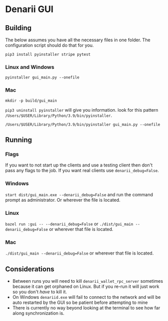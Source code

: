# Denarii GUI

## Building 

The below assumes you have all the necessary files in one folder. The configuration script should do that for you. 

`pip3 install pyinstaller stripe pytest`

### Linux and Windows

`pyinstaller gui_main.py --onefile`

### Mac

`mkdir -p build/gui_main`

`pip3 uninstall pyinstaller` will give you information. look for this pattern `/Users/$USER/Library/Python/3.9/bin/pyinstaller`.

`/Users/$USER/Library/Python/3.9/bin/pyinstaller gui_main.py --onefile`


## Running 

### Flags

If you want to not start up the clients and use a testing client then don't pass any flags to the job. If you want real clients use `denarii_debug=False`.

### Windows 

`start dist/gui_main.exe --denarii_debug=False` and run the command prompt as administrator. Or wherever the file is located.

### Linux

`bazel run :gui -- --denarii_debug=False` or `./dist/gui_main --denarii_debug=False` or wherever that file is located.

### Mac

`./dist/gui_main --denarii_debug=False` or wherever that file is located.

## Considerations
* Between runs you will need to kill `denarii_wallet_rpc_server` sometimes because it can get orphaned on Linux. But if you re-run it will just work so you don't *have* to kill it.
* On Windows `denariid.exe` will fail to connect to the network and will be auto restarted by the GUI so be patient before attempting to mine 
* There is currently no way beyond looking at the terminal to see how far along synchronization is.